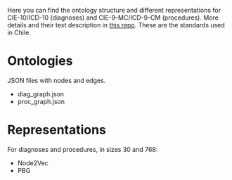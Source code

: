 Here you can find the ontology structure and different representations for CIE-10/ICD-10 (diagnoses) and CIE-9-MC/ICD-9-CM (procedures). More details and their text description in  [this repo](https://github.com/tamycova/icd-cie-codes-chile). These are the standards used in Chile. 

# Ontologies
JSON files with nodes and edges.
- diag_graph.json
- proc_graph.json

# Representations 

For diagnoses and procedures, in sizes 30 and 768: 

- Node2Vec
- PBG